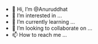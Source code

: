 - 👋 Hi, I’m @Anuruddhat
- 👀 I’m interested in ...
- 🌱 I’m currently learning ...
- 💞️ I’m looking to collaborate on ...
- 📫 How to reach me ...

<!---
Anuruddhat/Anuruddhat is a ✨ special ✨ repository because its `README.md` (this file) appears on your GitHub profile.
You can click the Preview link to take a look at your changes.
--->
